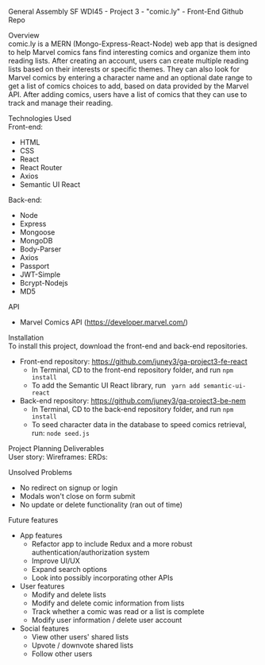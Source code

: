 General Assembly SF WDI45 - Project 3 - "comic.ly" - Front-End Github Repo

Overview<br>
comic.ly is a MERN (Mongo-Express-React-Node) web app that is designed to help Marvel comics fans find interesting comics and organize them into reading lists. After creating an account, users can create multiple reading lists based on their interests or specific themes. They can also look for Marvel comics by entering a character name and an optional date range to get a list of comics choices to add, based on data provided by the Marvel API. After adding comics, users have a list of comics that they can use to track and manage their reading. 

Technologies Used<br>
Front-end: 
  * HTML
  * CSS
  * React
  * React Router
  * Axios
  * Semantic UI React

Back-end:
  * Node
  * Express
  * Mongoose
  * MongoDB
  * Body-Parser
  * Axios
  * Passport
  * JWT-Simple
  * Bcrypt-Nodejs
  * MD5

API
  * Marvel Comics API (https://developer.marvel.com/)
 
Installation<br>
To install this project, download the front-end and back-end repositories.
  * Front-end repository: https://github.com/juney3/ga-project3-fe-react
    - In Terminal, CD to the front-end repository folder, and run ```npm install```
    - To add the Semantic UI React library, run ``` yarn add semantic-ui-react```
  * Back-end repository: https://github.com/juney3/ga-project3-be-nem
    - In Terminal, CD to the back-end repository folder, and run ```npm install```
    - To seed character data in the database to speed comics retrieval, run: ```node seed.js```

Project Planning Deliverables<br>
User story:
Wireframes:
ERDs:

Unsolved Problems<br>
  * No redirect on signup or login
  * Modals won't close on form submit
  * No update or delete functionality (ran out of time)
  
Future features<br>
 * App features<br>
   - Refactor app to include Redux and a more robust authentication/authorization system
   - Improve UI/UX
   - Expand search options
   - Look into possibly incorporating other APIs
 * User features<br>
   - Modify and delete lists
   - Modify and delete comic information from lists
   - Track whether a comic was read or a list is complete
   - Modify user information / delete user account
 * Social features<br>
   - View other users' shared lists
   - Upvote / downvote shared lists
   - Follow other users
  
